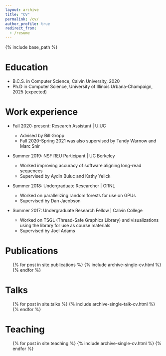```yaml
---
layout: archive
title: "CV"
permalink: /cv/
author_profile: true
redirect_from:
  - /resume
---
```


{% include base_path %}

Education
======
* B.C.S. in Computer Science, Calvin University, 2020
* Ph.D in Computer Science, University of Illinois Urbana-Champaign, 2025 (expected)

Work experience
======
* Fall 2020-present: Research Assistant \| UIUC
  * Advised by Bill Gropp
  * Fall 2020-Spring 2021 was also supervised by Tandy Warnow and Marc Snir

* Summer 2019: NSF REU Participant \| UC Berkeley
  * Worked improving accuracy of software aligning long-read sequences
  * Supervised by Aydin Buluc and Kathy Yelick

* Summer 2018: Undergraduate Researcher \| ORNL
  * Worked on parallelizing random forests for use on GPUs
  * Supervised by Dan Jacobson

* Summer 2017: Undergraduate Research Fellow \| Calvin College
  * Worked on TSGL (Thread-Safe Graphics Library) and visualizations using the library for use as course materials
  * Supervised by Joel Adams

Publications
======
  <ul>{% for post in site.publications %}
    {% include archive-single-cv.html %}
  {% endfor %}</ul>
  
Talks
======
  <ul>{% for post in site.talks %}
    {% include archive-single-talk-cv.html %}
  {% endfor %}</ul>

Teaching
======
  <ul>{% for post in site.teaching %}
    {% include archive-single-cv.html %}
  {% endfor %}</ul>

<!--
Service and leadership
======
* Will add list later
-->
